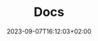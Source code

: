 ---
title: "Docs"
description: ""
summary: ""
date: 2023-09-07T16:12:03+02:00
lastmod: 2023-09-07T16:12:03+02:00
draft: false
weight: 999
toc: true
seo:
  title: "Bot Studio - Docs"
  description: "Earn more knowledge about Bot Studio's chatbot maker using this documentation. Click here to learn how to make your chatbots without any limitations."
  canonical: "https://www.botstudioo.com"
  noindex: false
---